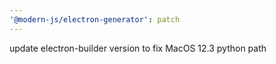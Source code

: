 ```yaml
---
'@modern-js/electron-generator': patch
---
```


update electron-builder version to fix MacOS 12.3 python path
